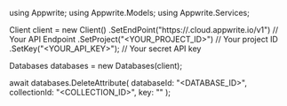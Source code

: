 using Appwrite;
using Appwrite.Models;
using Appwrite.Services;

Client client = new Client()
    .SetEndPoint("https://<REGION>.cloud.appwrite.io/v1") // Your API Endpoint
    .SetProject("<YOUR_PROJECT_ID>") // Your project ID
    .SetKey("<YOUR_API_KEY>"); // Your secret API key

Databases databases = new Databases(client);

await databases.DeleteAttribute(
    databaseId: "<DATABASE_ID>",
    collectionId: "<COLLECTION_ID>",
    key: ""
);